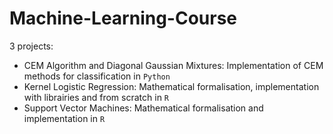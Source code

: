 # Machine-Learning-Course

3 projects:
* CEM Algorithm and Diagonal Gaussian Mixtures: Implementation of CEM methods for classification in ```Python```
* Kernel Logistic Regression: Mathematical formalisation, implementation with librairies and from scratch in ```R```
* Support Vector Machines: Mathematical formalisation and implementation in ```R```

